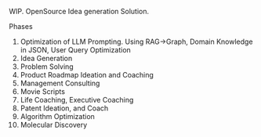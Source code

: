 WIP. 
OpenSource Idea generation Solution. 

Phases
1. Optimization of LLM Prompting. Using RAG->Graph, Domain Knowledge in JSON, User Query Optimization
2. Idea Generation
3. Problem Solving
4. Product Roadmap Ideation and Coaching
5. Management Consulting
6. Movie Scripts
7. Life Coaching, Executive Coaching
8. Patent Ideation, and Coach
9. Algorithm Optimization
10. Molecular Discovery

